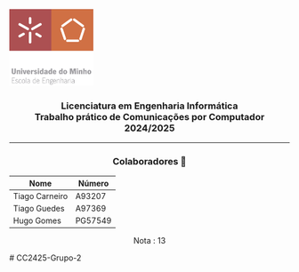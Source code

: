 <img src='media/uminho_eng.png' width="30%"/>

<h3 align="center">Licenciatura em Engenharia Informática <br> Trabalho prático de Comunicações por Computador <br> 2024/2025 </h3>

---
<h3 align="center"> Colaboradores &#129309 </h2>

<div align="center">

| Nome             | Número  |
|------------------|---------|
| Tiago Carneiro   | A93207  |
| Tiago Guedes     | A97369  |
| Hugo Gomes       | PG57549 |

Nota : 13

</div>
# CC2425-Grupo-2

